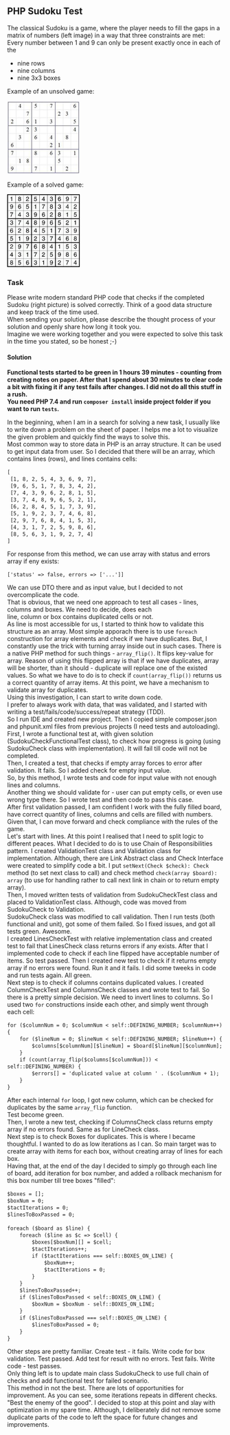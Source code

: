 ## PHP Sudoku Test

The classical Sudoku is a game, where the player needs to fill the gaps in a matrix of numbers (left image) in a way 
that three constraints are met:  
Every number between 1 and 9 can only be present exactly once in each of the

 * nine rows
 * nine columns
 * nine 3x3 boxes

Example of an unsolved game:

![example of an unsolved game](images/example-unsolved.png)

Example of a solved game:

![example of a solved game](images/example-solved.png)


### Task

Please write modern standard PHP code that checks if the completed Sudoku (right picture) is solved correctly. Think of 
a good data structure and keep track of the time used.  
When sending your solution, please describe the thought process of your solution and openly share how long it took you.   
Imagine we were working together and you were expected to solve this task in the time you stated, so be honest ;-)

#### Solution
**Functional tests started to be green in 1 hours 39 minutes - counting from creating notes on paper. After that I spend 
about 30 minutes to clear code a bit with fixing it if any test fails after changes. I did not do all this stuff in 
a rush.  
You need PHP 7.4 and run `composer install` inside project folder if you want to run `tests`.**
  
In the beginning, when I am in a search for solving a new task, I usually like to write down a problem on the sheet of 
paper. I helps me a lot to visualize the given problem and quickly find the ways to solve this.  
Most common way to store data in PHP is an array structure. It can be used to get input data from user. So I decided 
that there will be an array, which contains lines (rows), and lines contains cells:
```
[
 [1, 8, 2, 5, 4, 3, 6, 9, 7],
 [9, 6, 5, 1, 7, 8, 3, 4, 2],
 [7, 4, 3, 9, 6, 2, 8, 1, 5],
 [3, 7, 4, 8, 9, 6, 5, 2, 1],
 [6, 2, 8, 4, 5, 1, 7, 3, 9],
 [5, 1, 9, 2, 3, 7, 4, 6, 8],
 [2, 9, 7, 6, 8, 4, 1, 5, 3],
 [4, 3, 1, 7, 2, 5, 9, 8, 6],
 [8, 5, 6, 3, 1, 9, 2, 7, 4]
]
```
For response from this method, we can use array with status and errors array if eny exists:  
```
['status' => false, errors => ['...']]
```
We can use DTO there and as input value, but I decided to not overcomplicate the code.  
That is obvious, that we need one approach to test all cases - lines, columns and boxes. We need to decide, does each  
line, column or box contains duplicated cells or not.  
As line is most accessible for us, I started to think how to validate this structure as an array. Most simple apporach 
there is to use `foreach` construction for array elements and check if we have duplicates. But, I constantly use the 
trick with turning array inside out in such cases. There is a native PHP method for such things - `array_flip()`. It 
flips key-value for array. Reason of using this flipped array is that if we have duplicates, array will be shorter, than 
it should - duplicate will replace one of the existed values. So what we have to do is to check if `count(array_flip())` 
returns us a correct quantity of array items. At this point, we have a mechanism to validate array for duplicates.  
Using this investigation, I can start to write down code.  
I prefer to always work with data, that was validated, and I started with writing a test/fails/code/success/repeat 
strategy (TDD).  
So I run IDE and created new project. Then I copied simple composer.json and phpunit.xml files from previous projects 
(I need tests and autoloading).  
First, I wrote a functional test at, with given solution (SudokuCheckFunctionalTest class), to check how progress is 
going (using SudokuCheck class with implementation). It will fail till code will not be completed.  
Then, I created a test, that checks if empty array forces to error after validation. It fails. So I added check for 
empty input value.  
So, by this method, I wrote tests and code for input value with not enough lines and columns.  
Another thing we should validate for - user can put empty cells, or even use wrong type there. So I wrote test and then 
code to pass this case.  
After first validation passed, I am confident I work with the fully filled board, have correct quantity of lines, 
columns and cells are filled with numbers. Given that, I can move forward and check compliance with the rules of the 
game.   
Let's start with lines. At this point I realised that I need to split logic to different peaces. What I decided to do is 
to use Chain of Responsibilities pattern. I created ValidationTest class and Validation class for implementation. 
Although, there are Link Abstract class and Check Interface were created to simplify code a bit. I put 
`setNext(Check $check): Check` method (to set next class to call) and check method `check(array $board): array` (to use 
for handling rather to call next link in chain or to return empty array).  
Then, I moved written tests of validation from SudokuCheckTest class and placed to ValidationTest class. Although, code 
was moved from SudokuCheck to Validation.  
SudokuCheck class was modified to call validation. Then I run tests (both functional and unit), got some of them failed.
 So I fixed issues, and got all tests green. Awesome.  
I created LinesCheckTest with relative implementation class and created test to fail that LinesCheck class returns 
errors if any exists. After that I implemented code to check if each line flipped have acceptable number of items. So 
test passed. Then I created new test to check if it returns empty array if no errors were found. Run it and it fails. 
I did some tweeks in code and run tests again. All green.  
Next step is to check if columns contains duplicated values. I created ColumnCheckTest and ColumnsCheck classes and 
wrote test to fail. So there is a pretty simple decision. We need to invert lines to columns. So I used two `for` 
constructions inside each other, and simply went through each cell:
```
for ($columnNum = 0; $columnNum < self::DEFINING_NUMBER; $columnNum++) {
    for ($lineNum = 0; $lineNum < self::DEFINING_NUMBER; $lineNum++) {
        $columns[$columnNum][$lineNum] = $board[$lineNum][$columnNum];
    }
    if (count(array_flip($columns[$columnNum])) < self::DEFINING_NUMBER) {
        $errors[] = 'duplicated value at column ' . ($columnNum + 1);
    }
}
```
After each internal `for` loop, I got new column, which can be checked for duplicates by the same `array_flip` function.  
Test become green.  
Then, I wrote a new test, checking if ColumnsCheck class returns empty array if no errors found. Same as for LineCheck 
class.  
Next step is to check Boxes for duplicates. This is where I became thoughtful. I wanted to do as low iterations as 
I can. So main target was to create array with items for each box, without creating array of lines for each box.  
Having that, at the end of the day I decided to simply go through each line of board, add iteration for box number, and 
added a rollback mechanism for this box number till tree boxes "filled":
```
$boxes = [];
$boxNum = 0;
$tactIterations = 0;
$linesToBoxPassed = 0;

foreach ($board as $line) {
    foreach ($line as $c => $cell) {
        $boxes[$boxNum][] = $cell;
        $tactIterations++;
        if ($tactIterations === self::BOXES_ON_LINE) {
            $boxNum++;
            $tactIterations = 0;
        }
    }
    $linesToBoxPassed++;
    if ($linesToBoxPassed < self::BOXES_ON_LINE) {
        $boxNum = $boxNum - self::BOXES_ON_LINE;
    }
    if ($linesToBoxPassed === self::BOXES_ON_LINE) {
        $linesToBoxPassed = 0;
    }
}
```   
Other steps are pretty familiar. Create test - it fails. Write code for box validation. Test passed. Add test for result
 with no errors. Test fails. Write code - test passes.  
Only thing left is to update main class SudokuCheck to use full chain of checks and add functional test for failed 
scenario.  
This method in not the best. There are lots of opportunities for improvement. As you can see, some iterations repeats in 
different checks. "Best the enemy of the good". I decided to stop at this point and зlay with optimization in my spare 
time. Although, I deliberately did not remove some duplicate parts of the code to left the space for future changes and 
improvements.